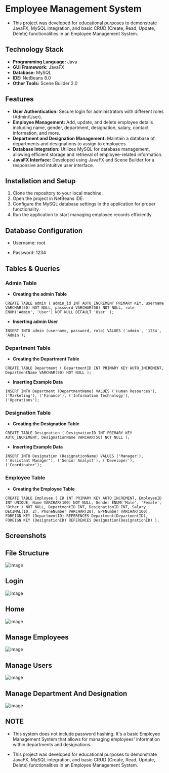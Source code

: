 

# Employee Management System
- This project was developed for educational purposes to demonstrate JavaFX, MySQL integration, and basic CRUD (Create, Read, Update, Delete) functionalities in an Employee Management System.


## Technology Stack
- **Programming Language:** Java
- **GUI Framework:** JavaFX
- **Database:** MySQL
- **IDE:** NetBeans 8.0
- **Other Tools:** Scene Builder 2.0


## Features
- **User Authentication:** Secure login for administrators with different roles (Admin/User).
- **Employee Management:** Add, update, and delete employee details including name, gender, department, designation, salary, contact information, and more.
- **Department and Designation Management:** Maintain a database of departments and designations to assign to employees.
- **Database Integration:** Utilizes MySQL for database management, allowing efficient storage and retrieval of employee-related information.
- **JavaFX Interface:** Developed using JavaFX and Scene Builder for a responsive and intuitive user interface.


## Installation and Setup
1. Clone the repository to your local machine.
2. Open the project in NetBeans IDE.
3. Configure the MySQL database settings in the application for proper functionality.
4. Run the application to start managing employee records efficiently.


## Database Configuration

- Username: root
* Password: 1234


## Tables & Queries

### Admin Table

- **Creating the admin Table**
  
`CREATE TABLE admin (
    admin_id INT AUTO_INCREMENT PRIMARY KEY,
    username VARCHAR(50) NOT NULL,
    password VARCHAR(50) NOT NULL,
    role ENUM('Admin', 'User') NOT NULL DEFAULT 'User'
);`

- **Inserting admin User**

`INSERT INTO admin (username, password, role) VALUES
('admin', '1234', 'Admin');`





### Department Table

- **Creating the Department Table**

`CREATE TABLE Department (
    DepartmentID INT PRIMARY KEY AUTO_INCREMENT,
    DepartmentName VARCHAR(50) NOT NULL
);`

- **Inserting Example Data**

`INSERT INTO Department (DepartmentName) VALUES
('Human Resources'),
('Marketing'),
('Finance'),
('Information Technology'),
('Operations');`





### Designation Table

- **Creating the Designation Table**

`CREATE TABLE Designation (
    DesignationID INT PRIMARY KEY AUTO_INCREMENT,
    DesignationName VARCHAR(50) NOT NULL
);`

- **Inserting Example Data**

`INSERT INTO Designation (DesignationName) VALUES
('Manager'),
('Assistant Manager'),
('Senior Analyst'),
('Developer'),
('Coordinator');`






### Employee Table

- **Creating the Employee Table**

`CREATE TABLE Employee (
    ID INT PRIMARY KEY AUTO_INCREMENT,
    EmployeeID INT UNIQUE,
    Name VARCHAR(100) NOT NULL,
    Gender ENUM('Male', 'Female', 'Other') NOT NULL,
    DepartmentID INT,
    DesignationID INT,
    Salary DECIMAL(10, 2),
    PhoneNumber VARCHAR(20),
    EPFNumber VARCHAR(100),
    FOREIGN KEY (DepartmentID) REFERENCES Department(DepartmentID),
    FOREIGN KEY (DesignationID) REFERENCES Designation(DesignationID)
);`




## Screenshots

## File Structure
![image](https://github.com/K4viyamato/employee-management-system/assets/113100464/b970db4c-5da6-4dc4-b82e-51553b3768d3)


## Login

![image](https://github.com/K4viyamato/employee-management-system/assets/113100464/a46c0f8e-525e-40c6-8dc5-b09a3b1020bb)

## Home

![image](https://github.com/K4viyamato/employee-management-system/assets/113100464/3ed52d9b-bc80-42b6-b0b9-1b3d5ba7e829)

## Manage Employees

![image](https://github.com/K4viyamato/employee-management-system/assets/113100464/52e8c78f-18cd-4e67-8e41-d0c6f534e98b)

## Manage Users

![image](https://github.com/K4viyamato/employee-management-system/assets/113100464/3a55d2af-a382-46f0-9362-a25bfe872577)

## Manage Department And Designation

![image](https://github.com/K4viyamato/employee-management-system/assets/113100464/5106bf6e-ebd8-4ea8-9f56-3e69d912ef3c)


## **NOTE**
- This system does not include password hashing. It's a basic Employee Management System that allows for managing employees' information within departments and designations.

* This project was developed for educational purposes to demonstrate JavaFX, MySQL integration, and basic CRUD (Create, Read, Update, Delete) functionalities in an Employee Management System.




